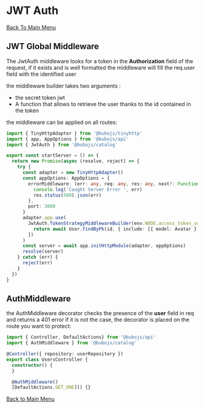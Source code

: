 # JWT Auth #

[Back To Main Menu](../../../README.md#authentication-and-rights)

## JWT Global Middleware ##

The JwtAuth middleware looks for a token in the __Authorization__ field of the request, if it exists and is well formatted the middleware will fill the req.user field with the identified user

the middleware builder takes two arguments :

- the secret token jwt
- A function that allows to retrieve the user thanks to the id contained in the token

the middleware can be applied on all routes:

```ts
import { TinyHttpAdapter } from '@bubojs/tinyhttp'
import { app, AppOptions } from '@bubojs/api'
import { JwtAuth } from '@bubojs/catalog'

export const startServer = () => {
  return new Promise(async (resolve, reject) => {
    try {
      const adapter = new TinyHttpAdapter()
      const appOptions: AppOptions = {
        errorMiddleware: (err: any, req: any, res: any, next?: Function) => {
          console.log('Caught Server Error ', err)
          res.status(500).json(err)
        },
        port: 3000
      }
      adapter.app.use(
        JwtAuth.TokenStrategyMiddlewareBuilder(env.NODE.access_token_secret, async (id: string) => {
          return await User.findByPk(id, { include: [{ model: Avatar }] })
        })
      )
      const server = await app.initHttpModule(adapter, appOptions)
      resolve(server)
    } catch (err) {
      reject(err)
    }
  })
}

```

## AuthMiddleware ##

the AuthMiddleware decorator checks the presence of the __user__ field in req and returns a 401 error if it is not the case, the decorator is placed on the route you want to protect:

```ts
import { Controller, DefaultActions} from '@bubojs/api'
import { AuthMiddleware } from '@bubojs/catalog'

@Controller({ repository: userRepository })
export class UsersController {
  constructor() {
  }

  @AuthMiddleware()
  [DefaultActions.GET_ONE]() {}
```
[Back to Main Menu](../../../README.md#authentication-and-rights)
